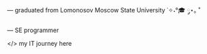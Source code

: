 — graduated from Lomonosov Moscow State University ˙✧˖°🎓 ༘⋆｡ ˚

— SE programmer

</> my IT journey here
